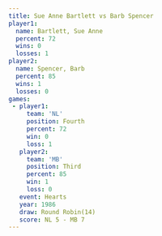 ```yaml
---
title: Sue Anne Bartlett vs Barb Spencer
player1:                  
  name: Bartlett, Sue Anne
  percent: 72             
  wins: 0                 
  losses: 1               
player2:                  
  name: Spencer, Barb     
  percent: 85             
  wins: 1                 
  losses: 0               
games:
 - player1:          
     team: 'NL'      
     position: Fourth
     percent: 72     
     win: 0          
     loss: 1         
   player2:         
     team: 'MB'     
     position: Third
     percent: 85    
     win: 1         
     loss: 0        
   event: Hearts        
   year: 1986           
   draw: Round Robin(14)
   score: NL 5 - MB 7   
---
```

